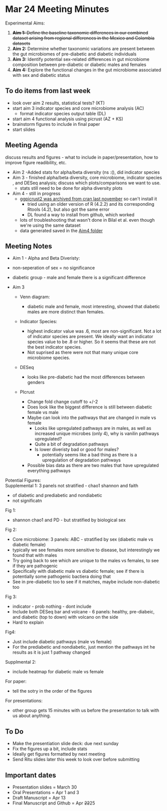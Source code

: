 # Mar 24 Meeting Minutes

Experimental Aims: 
1. ~~**Aim 1:** Define the baseline taxonomic differences in our combined dataset arising from regional differences in the Mexico and Colombia datasets~~
2. **Aim 2:** Determine whether taxonomic variations are present between the gut microbiomes of pre-diabetic and diabetic individuals
3. **Aim 3:** Identify potential sex-related differences in gut microbiome composition between pre-diabetic or diabetic males and females
4. **Aim 4:** Explore the functional changes in the gut microbiome associated with sex and diabetic status

## To do items from last week
* look over aim 2 results, statistical tests? (KT)
* start aim 3 indicator species and core microbiome analysis (AC) 
  * format indicator species output table (DL)
* start aim 4 functional analysis using picrust (AZ + KS)
* brainstorm figures to include in final paper
* start slides

## Meeting Agenda
discuss results and figures - what to include in paper/presentation, how to improve figure readibility, etc. 
* Aim 2 -Added stats for alpha/beta diversity (ns :(), did indicator species
* Aim 3 - finished alpha/beta diversity, core microbiome, indicator species , and DESeq analysis; discuss which plots/comparisons we want to use.
    * stats still need to be done for alpha diversity plots 
* Aim 4 - still in progress
  * [ggpicrust2 was archived from cran last november](https://l.messenger.com/l.php?u=https%3A%2F%2Fcran.r-project.org%2Fweb%2Fpackages%2Fggpicrust2%2Findex.html&h=AT2Nq3GEsG2HzKg-uUq8QIdhbyiaSnH-oLlHIJ22IsSfJ08DHGynmvRS0FEfyvrplSndor4aPQtc2_vUC3PJjne4E_S9kYeH8Cns_5XCfI9YScPT5mtz4zzqo-51QDrE1WHAeg) so can't install it
    * tried using an older version of R (4.2.2) and its corresponding Rtools (4.2), but also got the same error
    * DL found a way to install from github, which worked
  * lots of troubleshooting that wasn't done in Bilal et al. even though we're using the same dataset
  * data generated saved in the [Aim4 folder](../data/Aim4)

## Meeting Notes
* Aim 1 - Alpha and Beta Diveristy:
 * non-seperation of sex = no significance
 * diabetic group - male and female there is a significant difference

* Aim 3
  * Venn diagram:
    * diabetic male and female, most interesting, showed that diabetic males are more distinct than females.
  * Indicator Species:
     * highest indicator value was .6, most are non-significant. Not a lot of indicator species are present. We ideally want an indicator species value to be .8 or higher. So it seems that these are not the best indicator species.
     * Not suprised as there were not that many unique core microbiome species.
   * DESeq
      * looks like pre-diabetic had the most differences between genders
   
  * PIcrust
     * Change fold change cutoff to +/-2
     * Does look like the biggest difference is still between diabetic female vs male
     * Maybe can look into the pathways that are changed in male vs female
        * Looks like upregulated pathways are in males, as well as increased unique microbes (only 4), why is vanilin pathways upregulated?
        * Quite a bit of degradation pathways
        * Is lower diveristy bad or good for males?
           * potentially seems like a bad thing as there is a upregulation of degradation pathways
     * Possible bias data as there are two males that have upregulated everything pathways

Potential Figures:   
Supplemental 1: 3 panels not stratified - chao1 shannon and faith
* of diabetic and prediabetic and nondiabetic
* not significatn

Fig 1:
* shannon chao1 and PD - but stratified by biological sex 

Fig 2:
* Core microbiome: 3 panels: ABC - stratified by sex (diabetic male vs diabetic female)
* typically we see females more sensitive to disease, but interestingly we found that with males
 * Try going back to see which are unique to the males vs females, to see if they are pathogenic
 * Specifically with diabetic male vs diabetic female; see if there is potentially some pathogenic bactiera doing that
  * See in pre-diabetic too to see if it matches, maybe include non-diabetic too
    
Fig 3:
* indicator - prob nothing - dont include
* Include both DESeq bar and volcane - 6 panels: healthy, pre-diabeic, and diabetic (top to down) with volcano on the side
* Hard to explain

Fig4:
* Just include diabetic pathways (male vs female)
* For the prediabetic and nondiabetic, just mention the pathways int he results as it is just 1 pathway changed

Supplmental 2:
* include heatmap for diabetic male vs female

For paper:
* tell the sotry in the order of the figures

For presentations:
* other group gets 15 minutes with us before the presentation to talk with us about anything.

## To Do
* Make the presentiation slide deck: due next sunday
* Fix the figures up a bit, include stats
* Ideally get figures formatted by next meeting
* Send Ritu slides later this week to look over before submitting

## Important dates
* Presentation slides = March 30
* Oral Presentations = Apr 1 and 3
* Draft Manuscript = Apr 13
* Final Manuscript and Github = Apr ~~22~~25
